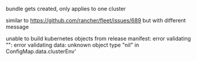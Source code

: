 bundle gets created, only applies to one cluster

similar to https://github.com/rancher/fleet/issues/689 but with different message

unable to build kubernetes objects from release manifest: error validating "": error validating data: unknown object type "nil" in ConfigMap.data.clusterEnv'
